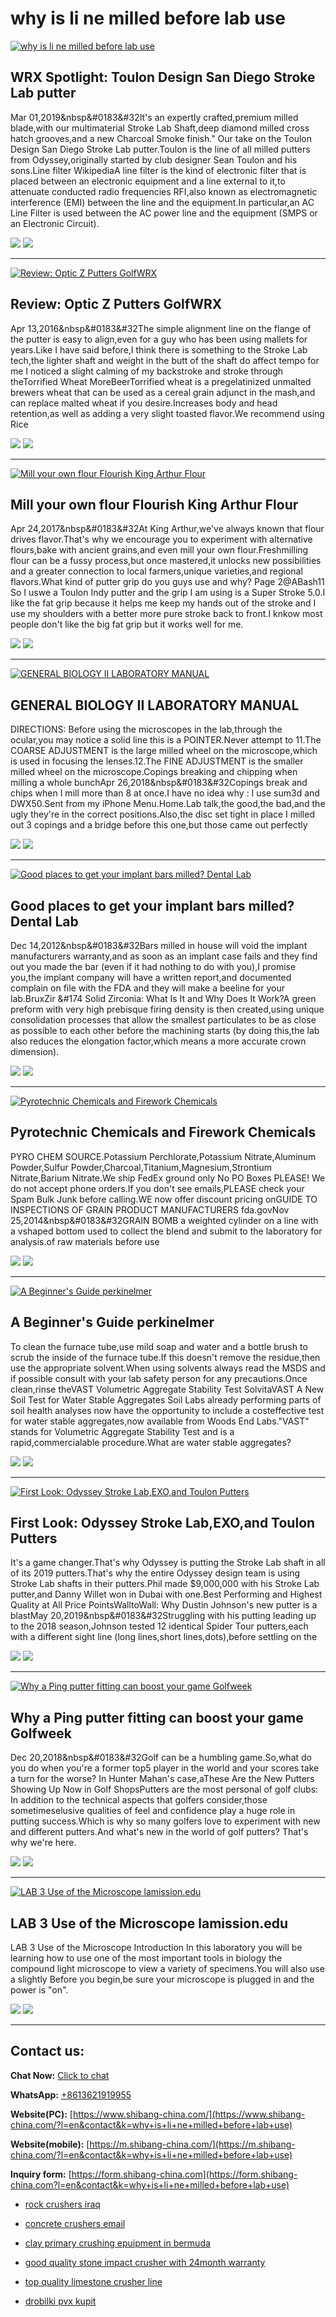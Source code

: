 # why is li ne milled before lab use

<a href="https://swt.shibang-china.com/?l=en&img&k=why+is+li+ne+milled+before+lab+use" target="_blank">![why is li ne milled before lab use](http://static.shibang-china.com/all-800x300/692.jpg)</a>

## WRX Spotlight: Toulon Design San Diego Stroke Lab putter
Mar 01,2019&nbsp&#0183&#32It's an expertly crafted,premium milled blade,with our multimaterial Stroke Lab Shaft,deep diamond milled cross hatch grooves,and a new Charcoal Smoke finish." Our take on the Toulon Design San Diego Stroke Lab putter.Toulon is the line of all milled putters from Odyssey,originally started by club designer Sean Toulon and his sons.Line filter WikipediaA line filter is the kind of electronic filter that is placed between an electronic equipment and a line external to it,to attenuate conducted radio frequencies RFI,also known as electromagnetic interference (EMI) between the line and the equipment.In particular,an AC Line Filter is used between the AC power line and the equipment (SMPS or an Electronic Circuit).


<a href="https://whatsapp.shibangsoft.com/WhatsApp.php" target="_blank" title="WhatsApp">![](http://static.shibang-china.com/icon/whatsapp.png)</a> <a href="https://swt.shibang-china.com/?l=en&icon&k=why+is+li+ne+milled+before+lab+use" target="_blank">![](http://static.shibang-china.com/icon/chat-en.png)</a>

---

<a href="https://swt.shibang-china.com/?l=en&img&k=why+is+li+ne+milled+before+lab+use" target="_blank">![Review: Optic Z Putters GolfWRX](http://static.shibang-china.com/all-800x300/387.jpg)</a>

## Review: Optic Z Putters GolfWRX
Apr 13,2016&nbsp&#0183&#32The simple alignment line on the flange of the putter is easy to align,even for a guy who has been using mallets for years.Like I have said before,I think there is something to the Stroke Lab tech,the lighter shaft and weight in the butt of the shaft do affect tempo for me I noticed a slight calming of my backstroke and stroke through theTorrified Wheat MoreBeerTorrified wheat is a pregelatinized unmalted brewers wheat that can be used as a cereal grain adjunct in the mash,and can replace malted wheat if you desire.Increases body and head retention,as well as adding a very slight toasted flavor.We recommend using Rice


<a href="https://whatsapp.shibangsoft.com/WhatsApp.php" target="_blank" title="WhatsApp">![](http://static.shibang-china.com/icon/whatsapp.png)</a> <a href="https://swt.shibang-china.com/?l=en&icon&k=why+is+li+ne+milled+before+lab+use" target="_blank">![](http://static.shibang-china.com/icon/chat-en.png)</a>

---

<a href="https://swt.shibang-china.com/?l=en&img&k=why+is+li+ne+milled+before+lab+use" target="_blank">![Mill your own flour Flourish King Arthur Flour](http://static.shibang-china.com/all-800x300/1156.jpg)</a>

## Mill your own flour Flourish King Arthur Flour
Apr 24,2017&nbsp&#0183&#32At King Arthur,we've always known that flour drives flavor.That's why we encourage you to experiment with alternative flours,bake with ancient grains,and even mill your own flour.Freshmilling flour can be a fussy process,but once mastered,it unlocks new possibilities and a greater connection to local farmers,unique varieties,and regional flavors.What kind of putter grip do you guys use and why? Page 2@ABash11 So I uswe a Toulon Indy putter and the grip I am using is a Super Stroke 5.0.I like the fat grip because it helps me keep my hands out of the stroke and I use my shoulders with a better more pure stroke back to front.I knkow most people don't like the big fat grip but it works well for me.


<a href="https://whatsapp.shibangsoft.com/WhatsApp.php" target="_blank" title="WhatsApp">![](http://static.shibang-china.com/icon/whatsapp.png)</a> <a href="https://swt.shibang-china.com/?l=en&icon&k=why+is+li+ne+milled+before+lab+use" target="_blank">![](http://static.shibang-china.com/icon/chat-en.png)</a>

---

<a href="https://swt.shibang-china.com/?l=en&img&k=why+is+li+ne+milled+before+lab+use" target="_blank">![GENERAL BIOLOGY II LABORATORY MANUAL](http://static.shibang-china.com/all-800x300/31.jpg)</a>

## GENERAL BIOLOGY II LABORATORY MANUAL
DIRECTIONS: Before using the microscopes in the lab,through the ocular,you may notice a solid line this is a POINTER.Never attempt to 11.The COARSE ADJUSTMENT is the large milled wheel on the microscope,which is used in focusing the lenses.12.The FINE ADJUSTMENT is the smaller milled wheel on the microscope.Copings breaking and chipping when milling a whole bunchApr 26,2018&nbsp&#0183&#32Copings break and chips when I mill more than 8 at once.I have no idea why : I use sum3d and DWX50.Sent from my iPhone Menu.Home.Lab talk,the good,the bad,and the ugly they're in the correct positions.Also,the disc set tight in place I milled out 3 copings and a bridge before this one,but those came out perfectly


<a href="https://whatsapp.shibangsoft.com/WhatsApp.php" target="_blank" title="WhatsApp">![](http://static.shibang-china.com/icon/whatsapp.png)</a> <a href="https://swt.shibang-china.com/?l=en&icon&k=why+is+li+ne+milled+before+lab+use" target="_blank">![](http://static.shibang-china.com/icon/chat-en.png)</a>

---

<a href="https://swt.shibang-china.com/?l=en&img&k=why+is+li+ne+milled+before+lab+use" target="_blank">![Good places to get your implant bars milled? Dental Lab](http://static.shibang-china.com/all-800x300/268.jpg)</a>

## Good places to get your implant bars milled? Dental Lab
Dec 14,2012&nbsp&#0183&#32Bars milled in house will void the implant manufacturers warranty,and as soon as an implant case fails and they find out you made the bar (even if it had nothing to do with you),I promise you,the implant company will have a written report,and documented complain on file with the FDA and they will make a beeline for your lab.BruxZir &#174 Solid Zirconia: What Is It and Why Does It Work?A green preform with very high prebisque firing density is then created,using unique consolidation processes that allow the smallest particulates to be as close as possible to each other before the machining starts (by doing this,the lab also reduces the elongation factor,which means a more accurate crown dimension).


<a href="https://whatsapp.shibangsoft.com/WhatsApp.php" target="_blank" title="WhatsApp">![](http://static.shibang-china.com/icon/whatsapp.png)</a> <a href="https://swt.shibang-china.com/?l=en&icon&k=why+is+li+ne+milled+before+lab+use" target="_blank">![](http://static.shibang-china.com/icon/chat-en.png)</a>

---

<a href="https://swt.shibang-china.com/?l=en&img&k=why+is+li+ne+milled+before+lab+use" target="_blank">![Pyrotechnic Chemicals and Firework Chemicals](http://static.shibang-china.com/all-800x300/1142.jpg)</a>

## Pyrotechnic Chemicals and Firework Chemicals
PYRO CHEM SOURCE.Potassium Perchlorate,Potassium Nitrate,Aluminum Powder,Sulfur Powder,Charcoal,Titanium,Magnesium,Strontium Nitrate,Barium Nitrate.We ship FedEx ground only No PO Boxes PLEASE! We do not accept phone orders.If you don't see emails,PLEASE check your Spam Bulk Junk before calling.WE now offer discount pricing onGUIDE TO INSPECTIONS OF GRAIN PRODUCT MANUFACTURERS fda.govNov 25,2014&nbsp&#0183&#32GRAIN BOMB a weighted cylinder on a line with a vshaped bottom used to collect the blend and submit to the laboratory for analysis.of raw materials before use


<a href="https://whatsapp.shibangsoft.com/WhatsApp.php" target="_blank" title="WhatsApp">![](http://static.shibang-china.com/icon/whatsapp.png)</a> <a href="https://swt.shibang-china.com/?l=en&icon&k=why+is+li+ne+milled+before+lab+use" target="_blank">![](http://static.shibang-china.com/icon/chat-en.png)</a>

---

<a href="https://swt.shibang-china.com/?l=en&img&k=why+is+li+ne+milled+before+lab+use" target="_blank">![A Beginner's Guide perkinelmer](http://static.shibang-china.com/all-800x300/431.jpg)</a>

## A Beginner's Guide perkinelmer
To clean the furnace tube,use mild soap and water and a bottle brush to scrub the inside of the furnace tube.If this doesn't remove the residue,then use the appropriate solvent.When using solvents always read the MSDS and if possible consult with your lab safety person for any precautions.Once clean,rinse theVAST Volumetric Aggregate Stability Test SolvitaVAST A New Soil Test for Water Stable Aggregates Soil Labs already performing parts of soil health analyses now have the opportunity to include a costeffective test for water stable aggregates,now available from Woods End Labs."VAST" stands for Volumetric Aggregate Stability Test and is a rapid,commercialable procedure.What are water stable aggregates?


<a href="https://whatsapp.shibangsoft.com/WhatsApp.php" target="_blank" title="WhatsApp">![](http://static.shibang-china.com/icon/whatsapp.png)</a> <a href="https://swt.shibang-china.com/?l=en&icon&k=why+is+li+ne+milled+before+lab+use" target="_blank">![](http://static.shibang-china.com/icon/chat-en.png)</a>

---

<a href="https://swt.shibang-china.com/?l=en&img&k=why+is+li+ne+milled+before+lab+use" target="_blank">![First Look: Odyssey Stroke Lab,EXO,and Toulon Putters](http://static.shibang-china.com/all-800x300/705.jpg)</a>

## First Look: Odyssey Stroke Lab,EXO,and Toulon Putters
It's a game changer.That's why Odyssey is putting the Stroke Lab shaft in all of its 2019 putters.That's why the entire Odyssey design team is using Stroke Lab shafts in their putters.Phil made $9,000,000 with his Stroke Lab putter,and Danny Willet won in Dubai with one.Best Performing and Highest Quality at All Price PointsWalltoWall: Why Dustin Johnson's new putter is a blastMay 20,2019&nbsp&#0183&#32Struggling with his putting leading up to the 2018 season,Johnson tested 12 identical Spider Tour putters,each with a different sight line (long lines,short lines,dots),before settling on the


<a href="https://whatsapp.shibangsoft.com/WhatsApp.php" target="_blank" title="WhatsApp">![](http://static.shibang-china.com/icon/whatsapp.png)</a> <a href="https://swt.shibang-china.com/?l=en&icon&k=why+is+li+ne+milled+before+lab+use" target="_blank">![](http://static.shibang-china.com/icon/chat-en.png)</a>

---

<a href="https://swt.shibang-china.com/?l=en&img&k=why+is+li+ne+milled+before+lab+use" target="_blank">![Why a Ping putter fitting can boost your game Golfweek](http://static.shibang-china.com/all-800x300/564.jpg)</a>

## Why a Ping putter fitting can boost your game Golfweek
Dec 20,2018&nbsp&#0183&#32Golf can be a humbling game.So,what do you do when you're a former top5 player in the world and your scores take a turn for the worse? In Hunter Mahan's case,aThese Are the New Putters Showing Up Now in Golf ShopsPutters are the most personal of golf clubs: In addition to the technical aspects that golfers consider,those sometimeselusive qualities of feel and confidence play a huge role in putting success.Which is why so many golfers love to experiment with new and different putters.And what's new in the world of golf putters? That's why we're here.


<a href="https://whatsapp.shibangsoft.com/WhatsApp.php" target="_blank" title="WhatsApp">![](http://static.shibang-china.com/icon/whatsapp.png)</a> <a href="https://swt.shibang-china.com/?l=en&icon&k=why+is+li+ne+milled+before+lab+use" target="_blank">![](http://static.shibang-china.com/icon/chat-en.png)</a>

---

<a href="https://swt.shibang-china.com/?l=en&img&k=why+is+li+ne+milled+before+lab+use" target="_blank">![LAB 3 Use of the Microscope lamission.edu](http://static.shibang-china.com/all-800x300/942.jpg)</a>

## LAB 3 Use of the Microscope lamission.edu
LAB 3 Use of the Microscope Introduction In this laboratory you will be learning how to use one of the most important tools in biology the compound light microscope to view a variety of specimens.You will also use a slightly Before you begin,be sure your microscope is plugged in and the power is "on".

<a href="https://whatsapp.shibangsoft.com/WhatsApp.php" target="_blank" title="WhatsApp">![](http://static.shibang-china.com/icon/whatsapp.png)</a> <a href="https://swt.shibang-china.com/?l=en&icon&k=why+is+li+ne+milled+before+lab+use" target="_blank">![](http://static.shibang-china.com/icon/chat-en.png)</a>

---
## Contact us:

**Chat Now:** [Click to chat](https://swt.shibang-china.com?l=en&contact&k=why+is+li+ne+milled+before+lab+use)

**WhatsApp:**  [+8613621919955](https://whatsapp.shibangsoft.com/WhatsApp.php)

**Website(PC):** [https://www.shibang-china.com/](https://www.shibang-china.com/?l=en&contact&k=why+is+li+ne+milled+before+lab+use)

**Website(mobile):** [https://m.shibang-china.com/](https://m.shibang-china.com/?l=en&contact&k=why+is+li+ne+milled+before+lab+use)

**Inquiry form:** [https://form.shibang-china.com](https://form.shibang-china.com?l=en&contact&k=why+is+li+ne+milled+before+lab+use)

* [rock crushers iraq](../123/rock%20crushers%20iraq.md)

* [concrete crushers email](../112/concrete%20crushers%20email.md)

* [clay primary crushing epuipment in bermuda](../115/clay%20primary%20crushing%20epuipment%20in%20bermuda.md)

* [good quality stone impact crusher with 24month warranty](../121/good%20quality%20stone%20impact%20crusher%20with%2024month%20warranty.md)

* [top quality limestone crusher line](../121/top%20quality%20limestone%20crusher%20line.md)

* [drobilki pvx kupit](../114/drobilki%20pvx%20kupit.md)
